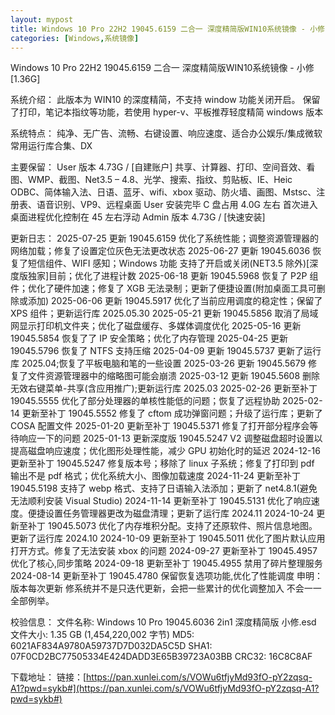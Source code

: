 ```yaml
---
layout: mypost
title: Windows 10 Pro 22H2 19045.6159 二合一 深度精简版WIN10系统镜像 - 小修 [1.36G] 
categories: [Windows,系统镜像]
---
```


Windows 10 Pro 22H2 19045.6159 二合一 深度精简版WIN10系统镜像 - 小修 [1.36G]                                                                  

系统介绍：
此版本为 WIN10 的深度精简，不支持 window 功能关闭开启。
保留了打印，笔记本指纹等功能，若使用 hyper-v、平板推荐轻度精简 windows 版本

系统特点：
纯净、无广告、流畅、右键设置、响应速度、适合办公娱乐/集成微软常用运行库合集、DX

主要保留：
User 版本 4.73G / [自建账户]
共享、计算器、打印、空间音效、看图、WMP、截图、Net3.5 – 4.8、光学、搜索、指纹、剪贴板、IE、Heic
ODBC、简体输入法、日语、蓝牙、wifi、xbox 驱动、防火墙、画图、Mstsc、注册表、语音识别、VP9、远程桌面
User 安装完毕 C 盘占用 4.0G 左右 首次进入桌面进程优化控制在 45 左右浮动
Admin 版本 4.73G / [快速安装]

更新日志：
2025-07-25 更新 19045.6159 优化了系统性能；调整资源管理器的网络加载；修复了设置定位灰色无法更改状态
2025-06-27 更新 19045.6036 恢复了短信组件、WIFI 感知；Windows 功能 支持了开启或关闭(NET3.5 除外)[深度版独家]目前；优化了进程计数
2025-06-18 更新 19045.5968 恢复了 P2P 组件；优化了硬件加速；修复了 XGB 无法录制；更新了便捷设置(附加桌面工具可删除或添加)
2025-06-06 更新 19045.5917 优化了当前应用调度的稳定性；保留了 XPS 组件；更新运行库 2025.05.30
2025-05-21 更新 19045.5856 取消了局域网显示打印机文件夹；优化了磁盘缓存、多媒体调度优化
2025-05-16 更新 19045.5854 恢复了了 IP 安全策略；优化了内存管理
2025-04-25 更新 19045.5796 恢复了 NTFS 支持压缩
2025-04-09 更新 19045.5737 更新了运行库 2025.04;恢复了平板电脑和笔的一些设置
2025-03-26 更新 19045.5679 修复了文件资源管理器中的缩略图可能会崩溃
2025-03-12 更新 19045.5608 删除无效右键菜单-共享(含应用推广);更新运行库 2025.03
2025-02-26 更新至补丁 19045.5555 优化了部分处理器的单核性能低的问题；恢复了远程协助
2025-02-14 更新至补丁 19045.5552 修复了 cftom 成功弹窗问题；升级了运行库；更新了 COSA 配置文件
2025-01-20 更新至补丁 19045.5371 修复了打开部分程序会等待响应一下的问题
2025-01-13 更新深度版 19045.5247 V2 调整磁盘超时设置以提高磁盘响应速度；优化图形处理性能，减少 GPU 初始化时的延迟
2024-12-16 更新至补丁 19045.5247 修复版本号；移除了 linux 子系统；修复了打印到 pdf 输出不是 pdf 格式；优化系统大小、图像加载速度
2024-11-24 更新至补丁 19045.5198 支持了 webp 格式、支持了日语输入法添加；更新了 net4.8.1(避免无法顺利安装 Visual Studio)
2024-11-14 更新至补丁 19045.5131 优化了响应速度。便捷设置任务管理器更改为磁盘清理；更新了运行库 2024.11
2024-10-24 更新至补丁 19045.5073 优化了内存堆积分配。支持了还原软件、照片信息地图。更新了运行库 2024.10
2024-10-09 更新至补丁 19045.5011 优化了图片默认应用打开方式。修复了无法安装 xbox 的问题
2024-09-27 更新至补丁 19045.4957 优化了核心,同步策略
2024-09-18 更新至补丁 19045.4955 禁用了碎片整理服务
2024-08-14 更新至补丁 19045.4780 保留恢复选项功能,优化了性能调度
申明：版本每次更新 修系统并不是只迭代更新，会把一些累计的优化调整加入 不会一一全部例举。

校验信息：
文件名称: Windows 10 Pro 19045.6036 2in1 深度精简版 小修.esd
文件大小: 1.35 GB (1,454,220,002 字节)
MD5: 6021AF834A9780A59737D7D032DA5C5D
SHA1: 07F0CD2BC77505334E424DADD3E65B39723A03BB
CRC32: 16C8C8AF

下载地址：
链接：[https://pan.xunlei.com/s/VOWu6tfjyMd93fO-pY2zqsq-A1?pwd=sykb#](https://pan.xunlei.com/s/VOWu6tfjyMd93fO-pY2zqsq-A1?pwd=sykb#)
